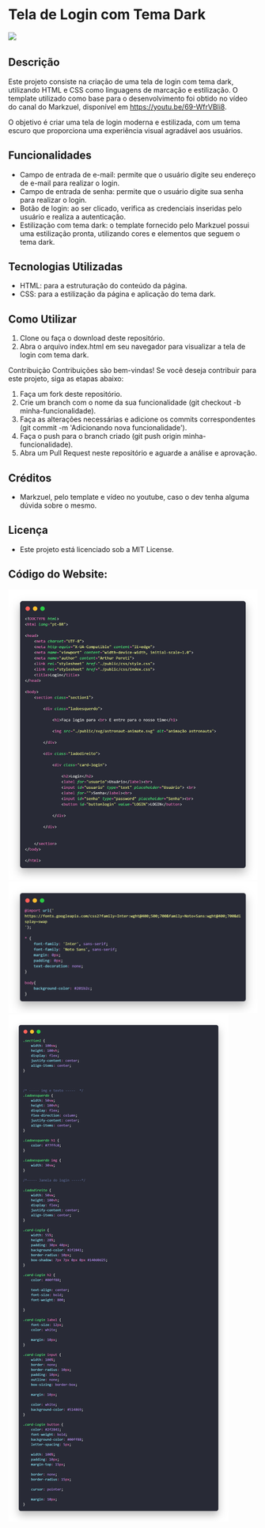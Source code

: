 # Tela de Login com Tema Dark 

![](https://github.com/arthurpereti/register-dark/blob/main/snapcode/resultadofinal.png)

## Descrição
Este projeto consiste na criação de uma tela de login com tema dark, utilizando HTML e CSS como linguagens de marcação e estilização. O template utilizado como base para o desenvolvimento foi obtido no vídeo do canal do Markzuel, disponível em https://youtu.be/69-WfrVBli8.

O objetivo é criar uma tela de login moderna e estilizada, com um tema escuro que proporciona uma experiência visual agradável aos usuários.

## Funcionalidades
* Campo de entrada de e-mail: permite que o usuário digite seu endereço de e-mail para realizar o login.
* Campo de entrada de senha: permite que o usuário digite sua senha para realizar o login.
* Botão de login: ao ser clicado, verifica as credenciais inseridas pelo usuário e realiza a autenticação.
* Estilização com tema dark: o template fornecido pelo Markzuel possui uma estilização pronta, utilizando cores e elementos que seguem o tema dark.

## Tecnologias Utilizadas
* HTML: para a estruturação do conteúdo da página.
* CSS: para a estilização da página e aplicação do tema dark.

## Como Utilizar
1. Clone ou faça o download deste repositório.
2. Abra o arquivo index.html em seu navegador para visualizar a tela de login com tema dark.

Contribuição
Contribuições são bem-vindas! Se você deseja contribuir para este projeto, siga as etapas abaixo:

1. Faça um fork deste repositório.
2. Crie um branch com o nome da sua funcionalidade (git checkout -b minha-funcionalidade).
3. Faça as alterações necessárias e adicione os commits correspondentes (git commit -m 'Adicionando nova funcionalidade').
4. Faça o push para o branch criado (git push origin minha-funcionalidade).
5. Abra um Pull Request neste repositório e aguarde a análise e aprovação.

## Créditos
* Markzuel, pelo template e vídeo no youtube, caso o dev tenha alguma dúvida sobre o mesmo.

## Licença
* Este projeto está licenciado sob a MIT License.

## Código do Website:
![](https://github.com/arthurpereti/login-dark/blob/main/snapcode/html.png)
![](https://github.com/arthurpereti/login-dark/blob/main/snapcode/stylecss.png)
![](https://github.com/arthurpereti/login-dark/blob/main/snapcode/indexcss.png)
